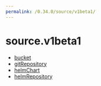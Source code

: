 ```yaml
---
permalink: /0.34.0/source/v1beta1/
---
```


# source.v1beta1



* [bucket](bucket.md)
* [gitRepository](gitRepository.md)
* [helmChart](helmChart.md)
* [helmRepository](helmRepository.md)